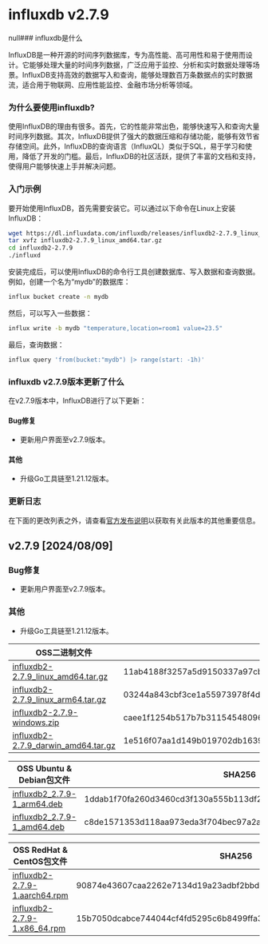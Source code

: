 # influxdb v2.7.9
null### influxdb是什么

InfluxDB是一种开源的时间序列数据库，专为高性能、高可用性和易于使用而设计。它能够处理大量的时间序列数据，广泛应用于监控、分析和实时数据处理等场景。InfluxDB支持高效的数据写入和查询，能够处理数百万条数据点的实时数据流，适合用于物联网、应用性能监控、金融市场分析等领域。

### 为什么要使用influxdb?

使用InfluxDB的理由有很多。首先，它的性能非常出色，能够快速写入和查询大量时间序列数据。其次，InfluxDB提供了强大的数据压缩和存储功能，能够有效节省存储空间。此外，InfluxDB的查询语言（InfluxQL）类似于SQL，易于学习和使用，降低了开发的门槛。最后，InfluxDB的社区活跃，提供了丰富的文档和支持，使得用户能够快速上手并解决问题。

### 入门示例

要开始使用InfluxDB，首先需要安装它。可以通过以下命令在Linux上安装InfluxDB：

```bash
wget https://dl.influxdata.com/influxdb/releases/influxdb2-2.7.9_linux_amd64.tar.gz
tar xvfz influxdb2-2.7.9_linux_amd64.tar.gz
cd influxdb2-2.7.9
./influxd
```

安装完成后，可以使用InfluxDB的命令行工具创建数据库、写入数据和查询数据。例如，创建一个名为“mydb”的数据库：

```bash
influx bucket create -n mydb
```

然后，可以写入一些数据：

```bash
influx write -b mydb "temperature,location=room1 value=23.5"
```

最后，查询数据：

```bash
influx query 'from(bucket:"mydb") |> range(start: -1h)'
```

### influxdb v2.7.9版本更新了什么

在v2.7.9版本中，InfluxDB进行了以下更新：

#### Bug修复
- 更新用户界面至v2.7.9版本。

#### 其他
- 升级Go工具链至1.21.12版本。

### 更新日志

在下面的更改列表之外，请查看[官方发布说明](https://docs.influxdata.com/influxdb/v2.7/reference/release-notes/influxdb/)以获取有关此版本的其他重要信息。

## v2.7.9 [2024/08/09]

### Bug修复
- 更新用户界面至v2.7.9版本。

### 其他
- 升级Go工具链至1.21.12版本。

| OSS二进制文件 | SHA256 |
|---------------|--------|
| [influxdb2-2.7.9_linux_amd64.tar.gz](https://dl.influxdata.com/influxdb/releases/influxdb2-2.7.9_linux_amd64.tar.gz) | 11ab4188f3257a5d9150337a97cbe76d3be743265980b91d11020d65a40427e4 |
| [influxdb2-2.7.9_linux_arm64.tar.gz](https://dl.influxdata.com/influxdb/releases/influxdb2-2.7.9_linux_arm64.tar.gz) | 03244a843cbf3ce1a55973978f4d216341f1ed7ad034f2952c1f234772883107 |
| [influxdb2-2.7.9-windows.zip](https://dl.influxdata.com/influxdb/releases/influxdb2-2.7.9-windows.zip) | caee1f1254b517b7b311545480969d2c15cba5c19137518d98958889d7c102f4 |
| [influxdb2-2.7.9_darwin_amd64.tar.gz](https://dl.influxdata.com/influxdb/releases/influxdb2-2.7.9_darwin_amd64.tar.gz) | 1e516f07aa1d149b019702db1639f2ab8cb48940fb2b45679c6b5352dfebf2e1 |

| OSS Ubuntu & Debian包文件 | SHA256 |
|---------------------------|--------|
| [influxdb2_2.7.9-1_arm64.deb](https://dl.influxdata.com/influxdb/releases/influxdb2_2.7.9-1_arm64.deb) | 1ddab1f70fa260d3460cd3f130a555b113df23bad91910442ff695b10480c98b |
| [influxdb2_2.7.9-1_amd64.deb](https://dl.influxdata.com/influxdb/releases/influxdb2_2.7.9-1_amd64.deb) | c8de1571353d118aa973eda3f704bec97a2af83a541a50e1bfe0c41bedae4b4d |

| OSS RedHat & CentOS包文件 | SHA256 |
|---------------------------|--------|
| [influxdb2-2.7.9-1.aarch64.rpm](https://dl.influxdata.com/influxdb/releases/influxdb2-2.7.9-1.aarch64.rpm) | 90874e43607caa2262e7134d19a23adbf2bbd3a470e4e17d7411135d8d2056a3 |
| [influxdb2-2.7.9-1.x86_64.rpm](https://dl.influxdata.com/influxdb/releases/influxdb2-2.7.9-1.x86_64.rpm) | 15b7050dcabce744044cf4fd5295c6b8499ffa388ae695ca92a913ed79c67b5c |